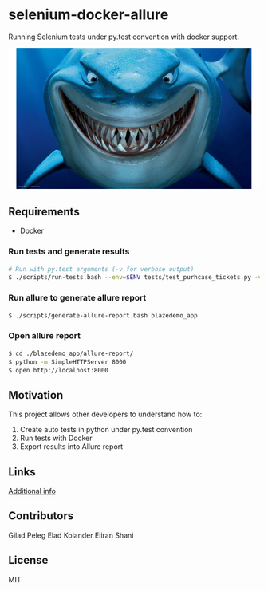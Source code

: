# selenium-docker-allure
Running Selenium tests under py.test convention with docker support.

![Carpe Diem - Seize the day](shark.png?raw=true "Carpe Diem")

## Requirements

- Docker

### Run tests and generate results
```bash
# Run with py.test arguments (-v for verbose output)
$ ./scripts/run-tests.bash --env=$ENV tests/test_purhcase_tickets.py -v
```

### Run allure to generate allure report
```bash
$ ./scripts/generate-allure-report.bash blazedemo_app
```

### Open allure report
```bash
$ cd ./blazedemo_app/allure-report/
$ python -m SimpleHTTPServer 8000
$ open http://localhost:8000
```

## Motivation

This project allows other developers to understand how to:
1. Create auto tests in python under py.test convention
2. Run tests with Docker
3. Export results into Allure report

## Links

[Additional info](./additional_info.md)

## Contributors

Gilad Peleg
Elad Kolander
Eliran Shani

## License

MIT
